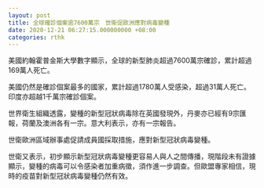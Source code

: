 ```yaml
---
layout: post
title: 全球確診個案逾7600萬宗　世衛促歐洲應對病毒變種
date: 2020-12-21 06:27:15.000000000 +08:00
categories: rthk
---
```


美國約翰霍普金斯大學數字顯示，全球的新型肺炎超過7600萬宗確診，累計超過169萬人死亡。

美國仍然是確診個案最多的國家，累計超過1780萬人受感染，超過31萬人死亡。印度亦超越1千萬宗確診個案。

世界衛生組織透露，變種的新型冠狀病毒除在英國發現外，丹麥亦已經有9宗匯報，荷蘭及澳洲各有一宗。意大利表示，亦有一宗報告。

世衛歐洲區域辦事處促請成員國採取措施，應對新型冠狀病毒變種。

世衛又表示，初步顯示新型冠狀病毒變種更容易人與人之間傳播，現階段未有證據顯示，變種的病毒可以令感染者加重病徵，須作進一步調查。但歐盟專家相信，現時的疫苗對新型冠狀病毒變種仍然有效。
